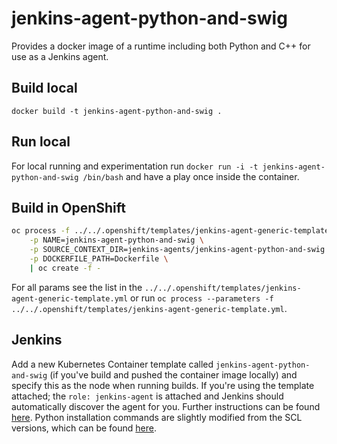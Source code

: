 # jenkins-agent-python-and-swig
Provides a docker image of a runtime including both Python and C++ for use as a Jenkins agent.

## Build local
`docker build -t jenkins-agent-python-and-swig .`

## Run local
For local running and experimentation run `docker run -i -t jenkins-agent-python-and-swig /bin/bash` and have a play once inside the container.

## Build in OpenShift
```bash
oc process -f ../../.openshift/templates/jenkins-agent-generic-template.yml \
    -p NAME=jenkins-agent-python-and-swig \
    -p SOURCE_CONTEXT_DIR=jenkins-agents/jenkins-agent-python-and-swig \
    -p DOCKERFILE_PATH=Dockerfile \
    | oc create -f -
```
For all params see the list in the `../../.openshift/templates/jenkins-agent-generic-template.yml` or run `oc process --parameters -f ../../.openshift/templates/jenkins-agent-generic-template.yml`.

## Jenkins
Add a new Kubernetes Container template called `jenkins-agent-python-and-swig` (if you've build and pushed the container image locally) and specify this as the node when running builds. If you're using the template attached; the `role: jenkins-agent` is attached and Jenkins should automatically discover the agent for you. Further instructions can be found [here](https://docs.openshift.com/container-platform/3.7/using_images/other_images/jenkins.html#using-the-jenkins-kubernetes-plug-in-to-run-jobs). Python installation commands are slightly modified from the SCL versions, which can be found [here](https://github.com/sclorg/s2i-python-container/tree/master/3.6).
